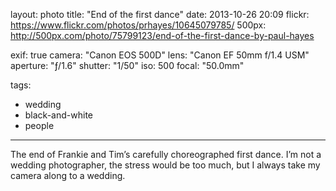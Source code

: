 layout: photo
title: "End of the first dance"
date: 2013-10-26 20:09
flickr: https://www.flickr.com/photos/prhayes/10645079785/
500px: http://500px.com/photo/75799123/end-of-the-first-dance-by-paul-hayes

exif: true
camera: "Canon EOS 500D"
lens: "Canon EF 50mm f/1.4 USM"
aperture: "ƒ/1.6"
shutter: "1/50"
iso: 500
focal: "50.0mm"

tags:
  - wedding
  - black-and-white
  - people
---

The end of Frankie and Tim’s carefully choreographed first dance. I’m not a wedding photographer, the stress would be too much, but I always take my camera along to a wedding.
